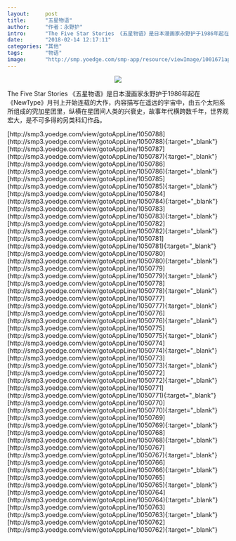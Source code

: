 ```yaml
---
layout:     post
title:      "五星物语"
author:     "作者：永野护"
intro:      "The Five Star Stories 《五星物语》是日本漫画家永野护于1986年起在《NewType》月刊上开始连载的大作，内容描写在遥远的宇宙中，由五个太阳系所组成的究加星团里，纵横在星团间人类的兴衰史，故事年代横跨数千年，世界观宏大，是不可多得的另类科幻作品。"
date:       "2018-02-14 12:17:11"
categories: "其他"
tags:       "物语"
image:      "http://smp.yoedge.com/smp-app/resource/viewImage/1001671appline.png"
---
```

<div style="text-align: center">
<p><img src="http://smp.yoedge.com/smp-app/resource/viewImage/1001671appline.png"/></p>
</div>
<p class="post-meta">
<span>The Five Star Stories 《五星物语》是日本漫画家永野护于1986年起在《NewType》月刊上开始连载的大作，内容描写在遥远的宇宙中，由五个太阳系所组成的究加星团里，纵横在星团间人类的兴衰史，故事年代横跨数千年，世界观宏大，是不可多得的另类科幻作品。</span>
</p>
[http://smp3.yoedge.com/view/gotoAppLine/1050788](http://smp3.yoedge.com/view/gotoAppLine/1050788){:target="_blank"}
[http://smp3.yoedge.com/view/gotoAppLine/1050787](http://smp3.yoedge.com/view/gotoAppLine/1050787){:target="_blank"}
[http://smp3.yoedge.com/view/gotoAppLine/1050786](http://smp3.yoedge.com/view/gotoAppLine/1050786){:target="_blank"}
[http://smp3.yoedge.com/view/gotoAppLine/1050785](http://smp3.yoedge.com/view/gotoAppLine/1050785){:target="_blank"}
[http://smp3.yoedge.com/view/gotoAppLine/1050784](http://smp3.yoedge.com/view/gotoAppLine/1050784){:target="_blank"}
[http://smp3.yoedge.com/view/gotoAppLine/1050783](http://smp3.yoedge.com/view/gotoAppLine/1050783){:target="_blank"}
[http://smp3.yoedge.com/view/gotoAppLine/1050782](http://smp3.yoedge.com/view/gotoAppLine/1050782){:target="_blank"}
[http://smp3.yoedge.com/view/gotoAppLine/1050781](http://smp3.yoedge.com/view/gotoAppLine/1050781){:target="_blank"}
[http://smp3.yoedge.com/view/gotoAppLine/1050780](http://smp3.yoedge.com/view/gotoAppLine/1050780){:target="_blank"}
[http://smp3.yoedge.com/view/gotoAppLine/1050779](http://smp3.yoedge.com/view/gotoAppLine/1050779){:target="_blank"}
[http://smp3.yoedge.com/view/gotoAppLine/1050778](http://smp3.yoedge.com/view/gotoAppLine/1050778){:target="_blank"}
[http://smp3.yoedge.com/view/gotoAppLine/1050777](http://smp3.yoedge.com/view/gotoAppLine/1050777){:target="_blank"}
[http://smp3.yoedge.com/view/gotoAppLine/1050776](http://smp3.yoedge.com/view/gotoAppLine/1050776){:target="_blank"}
[http://smp3.yoedge.com/view/gotoAppLine/1050775](http://smp3.yoedge.com/view/gotoAppLine/1050775){:target="_blank"}
[http://smp3.yoedge.com/view/gotoAppLine/1050774](http://smp3.yoedge.com/view/gotoAppLine/1050774){:target="_blank"}
[http://smp3.yoedge.com/view/gotoAppLine/1050773](http://smp3.yoedge.com/view/gotoAppLine/1050773){:target="_blank"}
[http://smp3.yoedge.com/view/gotoAppLine/1050772](http://smp3.yoedge.com/view/gotoAppLine/1050772){:target="_blank"}
[http://smp3.yoedge.com/view/gotoAppLine/1050771](http://smp3.yoedge.com/view/gotoAppLine/1050771){:target="_blank"}
[http://smp3.yoedge.com/view/gotoAppLine/1050770](http://smp3.yoedge.com/view/gotoAppLine/1050770){:target="_blank"}
[http://smp3.yoedge.com/view/gotoAppLine/1050769](http://smp3.yoedge.com/view/gotoAppLine/1050769){:target="_blank"}
[http://smp3.yoedge.com/view/gotoAppLine/1050768](http://smp3.yoedge.com/view/gotoAppLine/1050768){:target="_blank"}
[http://smp3.yoedge.com/view/gotoAppLine/1050767](http://smp3.yoedge.com/view/gotoAppLine/1050767){:target="_blank"}
[http://smp3.yoedge.com/view/gotoAppLine/1050766](http://smp3.yoedge.com/view/gotoAppLine/1050766){:target="_blank"}
[http://smp3.yoedge.com/view/gotoAppLine/1050765](http://smp3.yoedge.com/view/gotoAppLine/1050765){:target="_blank"}
[http://smp3.yoedge.com/view/gotoAppLine/1050764](http://smp3.yoedge.com/view/gotoAppLine/1050764){:target="_blank"}
[http://smp3.yoedge.com/view/gotoAppLine/1050763](http://smp3.yoedge.com/view/gotoAppLine/1050763){:target="_blank"}
[http://smp3.yoedge.com/view/gotoAppLine/1050762](http://smp3.yoedge.com/view/gotoAppLine/1050762){:target="_blank"}



